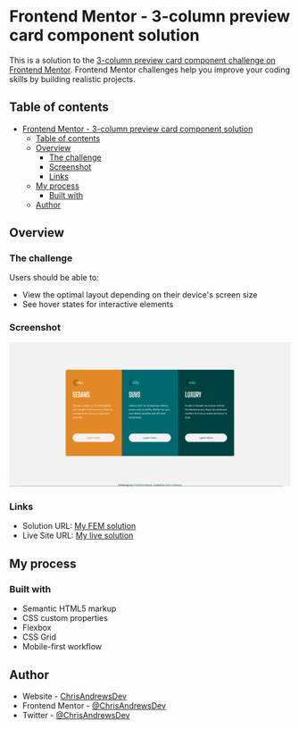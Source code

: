 # Frontend Mentor - 3-column preview card component solution

This is a solution to the [3-column preview card component challenge on Frontend Mentor](https://www.frontendmentor.io/challenges/3column-preview-card-component-pH92eAR2-). Frontend Mentor challenges help you improve your coding skills by building realistic projects. 

## Table of contents

- [Frontend Mentor - 3-column preview card component solution](#frontend-mentor---3-column-preview-card-component-solution)
  - [Table of contents](#table-of-contents)
  - [Overview](#overview)
    - [The challenge](#the-challenge)
    - [Screenshot](#screenshot)
    - [Links](#links)
  - [My process](#my-process)
    - [Built with](#built-with)
  - [Author](#author)

## Overview

### The challenge

Users should be able to:

- View the optimal layout depending on their device's screen size
- See hover states for interactive elements

### Screenshot

![](./images/Screenshot_1.png)


### Links

- Solution URL: [My FEM solution](https://www.frontendmentor.io/challenges/3column-preview-card-component-pH92eAR2-/hub/flexbox-andand-responsive-design-8IE6JQ7MhA)
- Live Site URL: [My live solution](https://3-column-preview-card-component-main-pink-alpha.vercel.app/)

## My process

### Built with

- Semantic HTML5 markup
- CSS custom properties
- Flexbox
- CSS Grid
- Mobile-first workflow


## Author

- Website - [ChrisAndrewsDev](https://github.com/ChrisAndrewsDev)
- Frontend Mentor - [@ChrisAndrewsDev](https://www.frontendmentor.io/profile/ChrisAndrewsDev)
- Twitter - [@ChrisAndrewsDev](https://twitter.com/ChrisAndrewsDev)
